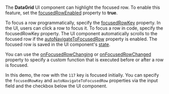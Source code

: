 The **DataGrid** UI component can highlight the focused row. To enable this feature, set the [focusedRowEnabled](/Documentation/ApiReference/UI_Components/dxDataGrid/Configuration/#focusedRowEnabled) property to **true**.

To focus a row programmatically, specify the [focusedRowKey](/Documentation/ApiReference/UI_Components/dxDataGrid/Configuration/#focusedRowKey) property. In the UI, users can click a row to focus it. To focus a row in code, specify the focusedRowKey property. The UI component automatically scrolls to the focused row if the [autoNavigateToFocusedRow](/Documentation/ApiReference/UI_Components/dxDataGrid/Configuration/#autoNavigateToFocusedRow) property is enabled. The focused row is saved in the UI component's [state](/Documentation/ApiReference/UI_Components/dxDataGrid/Configuration/stateStoring/).

You can use the [onFocusedRowChanging](/Documentation/ApiReference/UI_Components/dxDataGrid/Configuration/#onFocusedRowChanging) or [onFocusedRowChanged](/Documentation/ApiReference/UI_Components/dxDataGrid/Configuration/#onFocusedRowChanged) property to specify a custom function  that is executed before or after a row is focused.

In this demo, the row with the `117` key is focused initially. You can specify the `focusedRowKey` and `autoNavigateToFocusedRow` properties via the input field and the checkbox below the UI component.